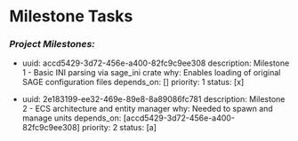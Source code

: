 # Milestone Tasks
### ***Project Milestones:***

- uuid: accd5429-3d72-456e-a400-82fc9c9ee308
  description: Milestone 1 - Basic INI parsing via sage_ini crate
  why: Enables loading of original SAGE configuration files
  depends_on: []
  priority: 1
  status: [x]

- uuid: 2e183199-ee32-469e-89e8-8a89086fc781
  description: Milestone 2 - ECS architecture and entity manager
  why: Needed to spawn and manage units
  depends_on: [accd5429-3d72-456e-a400-82fc9c9ee308]
  priority: 2
  status: [a]
